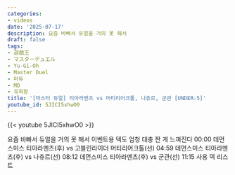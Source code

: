 ```yaml
---
categories:
- videos
date: '2025-07-17'
description: 요즘 바빠서 듀얼을 거의 못 해서
draft: false
tags:
- 遊戯王
- マスターデュエル
- Yu-Gi-Oh
- Master Duel
- 마듀
- MD
- 유희왕
title: '[마스터 듀얼] 티아라멘츠 vs 머티리어크톨, 나츄르, 군관 [UNDER☆5]'
youtube_id: 5JICI5xhwO0
---
```



{{< youtube 5JICI5xhwO0 >}}

요즘 바빠서 듀얼을 거의 못 해서
이벤트용 덱도 엄청 대충 짠 게 느껴진다
00:00 데먼스미스 티아라멘츠(후) vs 고블린라이더 머티리어크톨(선)
04:59 데먼스미스 티아라멘츠(후) vs 나츄르(선)
08:12 데먼스미스 티아라멘츠(후) vs 군관(선)
11:15 사용 덱 리스트